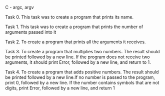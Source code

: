 C - argc, argv

Task 0.
This task was to create a program that prints its name.

Task 1.
This task was to create a program that prints the number of arguments passed into it

Task 2.
To create a program that prints all the arguments it receives.

Task 3.
To create a program that multiplies two numbers. The result should be printed followed by a new line. If the program does not receive two arguments, it should print Error, followed by a new line, and return to 1.

Task 4.
To create a program that adds positive numbers. The result should be printed followed by a new line.If no number is passed to the program, print 0, followed by a new line. If the number contains symbols that are not digits, print Error, followed by a new line, and return 1
